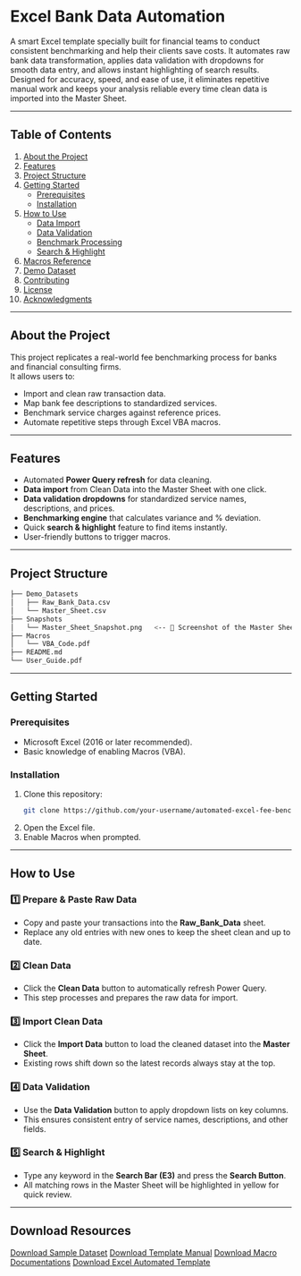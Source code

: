 # Excel Bank Data Automation 
A smart Excel template specially built for financial teams to conduct consistent benchmarking and help their clients save costs.
It automates raw bank data transformation, applies data validation with dropdowns for smooth data entry, and allows instant highlighting of search results.
Designed for accuracy, speed, and ease of use, it eliminates repetitive manual work and keeps your analysis reliable every time clean data is imported into the Master Sheet.

---

## Table of Contents
1. [About the Project](#about-the-project)  
2. [Features](#features)  
3. [Project Structure](#project-structure)  
4. [Getting Started](#getting-started)  
   - [Prerequisites](#prerequisites)  
   - [Installation](#installation)  
5. [How to Use](#how-to-use)  
   - [Data Import](#data-import)  
   - [Data Validation](#data-validation)  
   - [Benchmark Processing](#benchmark-processing)  
   - [Search & Highlight](#search--highlight)  
6. [Macros Reference](#macros-reference)  
7. [Demo Dataset](#demo-dataset)  
8. [Contributing](#contributing)  
9. [License](#license)  
10. [Acknowledgments](#acknowledgments)

---

## About the Project
This project replicates a real-world fee benchmarking process for banks and financial consulting firms.  
It allows users to:
- Import and clean raw transaction data.  
- Map bank fee descriptions to standardized services.  
- Benchmark service charges against reference prices.  
- Automate repetitive steps through Excel VBA macros.

---

## Features
- Automated **Power Query refresh** for data cleaning.  
- **Data import** from Clean Data into the Master Sheet with one click.  
- **Data validation dropdowns** for standardized service names, descriptions, and prices.  
- **Benchmarking engine** that calculates variance and % deviation.  
- Quick **search & highlight** feature to find items instantly.  
- User-friendly buttons to trigger macros.

---

## Project Structure

```bash
├── Demo_Datasets
│   ├── Raw_Bank_Data.csv
│   └── Master_Sheet.csv
├── Snapshots
│   └── Master_Sheet_Snapshot.png   <-- 📸 Screenshot of the Master Sheet
├── Macros
│   └── VBA_Code.pdf
├── README.md
└── User_Guide.pdf
```
---

## Getting Started

### Prerequisites
- Microsoft Excel (2016 or later recommended).
- Basic knowledge of enabling Macros (VBA).

### Installation
1. Clone this repository:
   ```bash
   git clone https://github.com/your-username/automated-excel-fee-benchmarking.git
2. Open the Excel file.
3. Enable Macros when prompted.
   
---

## How to Use

### 1️⃣ Prepare & Paste Raw Data
- Copy and paste your transactions into the **Raw_Bank_Data** sheet.  
- Replace any old entries with new ones to keep the sheet clean and up to date.

### 2️⃣ Clean Data
- Click the **Clean Data** button to automatically refresh Power Query.  
- This step processes and prepares the raw data for import.

### 3️⃣ Import Clean Data
- Click the **Import Data** button to load the cleaned dataset into the **Master Sheet**.  
- Existing rows shift down so the latest records always stay at the top.

### 4️⃣ Data Validation
- Use the **Data Validation** button to apply dropdown lists on key columns.  
- This ensures consistent entry of service names, descriptions, and other fields.

### 5️⃣ Search & Highlight
- Type any keyword in the **Search Bar (E3)** and press the **Search Button**.  
- All matching rows in the Master Sheet will be highlighted in yellow for quick review.

---

## Download Resources
<a href= "https://github.com/brightboy373/Automated-Excel-Template-for-a-Financial-Consulting-Firm/blob/main/Raw%20American%20Bank%20Statement.xlsx">Download Sample Dataset</a>
<a href= "https://github.com/brightboy373/Automated-Excel-Template-for-a-Financial-Consulting-Firm/blob/main/Manual%20for%20Excel%20Template.pdf">Download Template Manual</a>
<a href= "https://github.com/brightboy373/Automated-Excel-Template-for-a-Financial-Consulting-Firm/blob/main/Macro%20documentations.pdf">Download Macro Documentations</a>
<a href= "[https://github.com/brightboy373/Automated-Excel-Template-for-a-Financial-Consulting-Firm/blob/main/Macro%20documentations.pdf](https://github.com/brightboy373/Automated-Excel-Template-for-a-Financial-Consulting-Firm/blob/main/Virtual%20Admin%20Project.xlsm)">Download Excel Automated Template</a>




